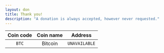 ```yaml
---
layout: don
title: Thank you!
description: "A donation is always accepted, however never requested."
---
```


| **Coin code** | **Coin name** |  **Address**  |
|:-------------:|:-------------:|:-------------:|
|     `BTC`     |    Bitcoin    | `UNAVAILABLE` |
